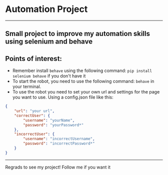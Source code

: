 # Automation Project
---
Small project to improve my automation skills using selenium and behave
---
## Points of interest:
- Remember install ```behave``` using the following command: ```pip install selenium behave``` if you don't have it  
- To start the robot, you need to use the following command: ```behave``` in your terminal.
- To use the robot you need to set your own url and settings for the page you want to use. Using a config.json file like this:
```json
{
    "url": "your url",
    "correctUser": {
        "username": "yourName",
        "password": "yourPassword*"
    },
    "incorrectUser": {
        "username": "incorrectUsername",
        "password": "incorrectPassword*"
    }
}
```
---
Regrads to see my project! Follow me if you want it
